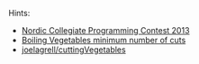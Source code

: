 Hints:

- [Nordic Collegiate Programming Contest 2013](https://10xrecruit.kattis.com/test/programming/sgqitdb34hoj4fzoy3h5df9nx7s28qxn/problems/bbd0059784a3c442)
- [Boiling Vegetables minimum number of cuts](https://stackoverflow.com/questions/26177052/boiling-vegetables-minimum-number-of-cuts)
- [joelagrell/cuttingVegetables](https://github.com/joelagrell/cuttingVegetables/blob/master/cutVegetables.py)
